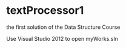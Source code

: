 # textProcessor1
the first solution of the Data Structure Course

Use Visual Studio 2012 to open myWorks.sln